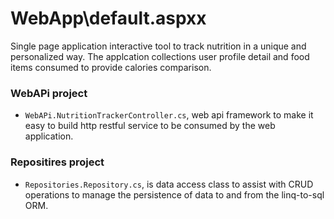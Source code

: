 WebApp\default.aspxx
================
Single page application interactive tool to track nutrition in a unique and personalized way. The applcation 
collections user profile detail and food items consumed to provide calories comparison.


### WebAPi project
- `WebAPi.NutritionTrackerController.cs`, web api framework to make it easy to build http restful service to be consumed by 
the web application.

### Repositires project
- `Repositories.Repository.cs`, is data access class to assist with CRUD operations to manage the persistence of data 
to and from the linq-to-sql ORM.  